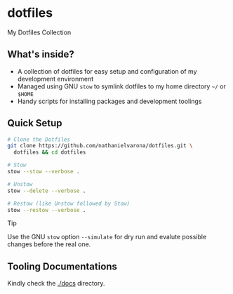 # dotfiles

My Dotfiles Collection

## What's inside?

- A collection of dotfiles for easy setup and configuration of my development environment
- Managed using GNU `stow` to symlink dotfiles to my home directory `~/` or `$HOME`
- Handy scripts for installing packages and development toolings

## Quick Setup

```bash
# Clone the Dotfiles
git clone https://github.com/nathanielvarona/dotfiles.git \
  dotfiles && cd dotfiles

# Stow
stow --stow --verbose .

# Unstow
stow --delete --verbose .

# Restow (like Unstow followed by Stow)
stow --restow --verbose .
```

> [!TIP]
> Use the GNU `stow` option `--simulate` for dry run and evalute possible changes before the real one.

## Tooling Documentations

Kindly check the [./docs](./docs) directory.
